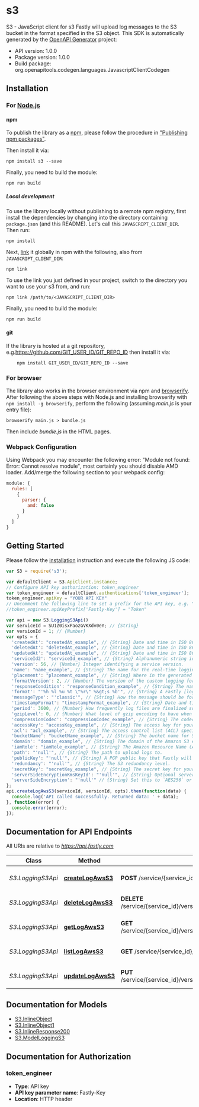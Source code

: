 # s3

S3 - JavaScript client for s3
Fastly will upload log messages to the S3 bucket in the format specified in the S3 object.
This SDK is automatically generated by the [OpenAPI Generator](https://openapi-generator.tech) project:

- API version: 1.0.0
- Package version: 1.0.0
- Build package: org.openapitools.codegen.languages.JavascriptClientCodegen

## Installation

### For [Node.js](https://nodejs.org/)

#### npm

To publish the library as a [npm](https://www.npmjs.com/), please follow the procedure in ["Publishing npm packages"](https://docs.npmjs.com/getting-started/publishing-npm-packages).

Then install it via:

```shell
npm install s3 --save
```

Finally, you need to build the module:

```shell
npm run build
```

##### Local development

To use the library locally without publishing to a remote npm registry, first install the dependencies by changing into the directory containing `package.json` (and this README). Let's call this `JAVASCRIPT_CLIENT_DIR`. Then run:

```shell
npm install
```

Next, [link](https://docs.npmjs.com/cli/link) it globally in npm with the following, also from `JAVASCRIPT_CLIENT_DIR`:

```shell
npm link
```

To use the link you just defined in your project, switch to the directory you want to use your s3 from, and run:

```shell
npm link /path/to/<JAVASCRIPT_CLIENT_DIR>
```

Finally, you need to build the module:

```shell
npm run build
```

#### git

If the library is hosted at a git repository, e.g.https://github.com/GIT_USER_ID/GIT_REPO_ID
then install it via:

```shell
    npm install GIT_USER_ID/GIT_REPO_ID --save
```

### For browser

The library also works in the browser environment via npm and [browserify](http://browserify.org/). After following
the above steps with Node.js and installing browserify with `npm install -g browserify`,
perform the following (assuming *main.js* is your entry file):

```shell
browserify main.js > bundle.js
```

Then include *bundle.js* in the HTML pages.

### Webpack Configuration

Using Webpack you may encounter the following error: "Module not found: Error:
Cannot resolve module", most certainly you should disable AMD loader. Add/merge
the following section to your webpack config:

```javascript
module: {
  rules: [
    {
      parser: {
        amd: false
      }
    }
  ]
}
```

## Getting Started

Please follow the [installation](#installation) instruction and execute the following JS code:

```javascript
var S3 = require('s3');

var defaultClient = S3.ApiClient.instance;
// Configure API key authorization: token_engineer
var token_engineer = defaultClient.authentications['token_engineer'];
token_engineer.apiKey = "YOUR API KEY"
// Uncomment the following line to set a prefix for the API key, e.g. "Token" (defaults to null)
//token_engineer.apiKeyPrefix['Fastly-Key'] = "Token"

var api = new S3.LoggingS3Api()
var serviceId = SU1Z0isxPaozGVKXdv0eY; // {String} 
var versionId = 1; // {Number} 
var opts = {
  'createdAt': "createdAt_example", // {String} Date and time in ISO 8601 format.
  'deletedAt': "deletedAt_example", // {String} Date and time in ISO 8601 format.
  'updatedAt': "updatedAt_example", // {String} Date and time in ISO 8601 format.
  'serviceId2': "serviceId_example", // {String} Alphanumeric string identifying the service.
  'version': 56, // {Number} Integer identifying a service version.
  'name': "name_example", // {String} The name for the real-time logging configuration.
  'placement': "placement_example", // {String} Where in the generated VCL the logging call should be placed. If not set, endpoints with `format_version` of 2 are placed in `vcl_log` and those with `format_version` of 1 are placed in `vcl_deliver`. 
  'formatVersion': 2, // {Number} The version of the custom logging format used for the configured endpoint. The logging call gets placed by default in `vcl_log` if `format_version` is set to `2` and in `vcl_deliver` if `format_version` is set to `1`.  
  'responseCondition': "responseCondition_example", // {String} The name of an existing condition in the configured endpoint, or leave blank to always execute.
  'format': "'%h %l %u %t \"%r\" %&gt;s %b'", // {String} A Fastly [log format string](https://docs.fastly.com/en/guides/custom-log-formats).
  'messageType': "'classic'", // {String} How the message should be formatted.
  'timestampFormat': "timestampFormat_example", // {String} Date and time in ISO 8601 format.
  'period': 3600, // {Number} How frequently log files are finalized so they can be available for reading (in seconds).
  'gzipLevel': 0, // {Number} What level of gzip encoding to have when sending logs (default `0`, no compression). If an explicit non-zero value is set, then `compression_codec` will default to \\\"gzip.\\\" Specifying both `compression_codec` and `gzip_level` in the same API request will result in an error.
  'compressionCodec': "compressionCodec_example", // {String} The codec used for compression of your logs. Valid values are `zstd`, `snappy`, and `gzip`. If the specified codec is \\\"gzip\\\", `gzip_level` will default to 3. To specify a different level, leave `compression_codec` blank and explicitly set the level using `gzip_level`. Specifying both `compression_codec` and `gzip_level` in the same API request will result in an error.
  'accessKey': "accessKey_example", // {String} The access key for your S3 account. Not required if `iam_role` is provided.
  'acl': "acl_example", // {String} The access control list (ACL) specific request header. See the AWS documentation for [Access Control List (ACL) Specific Request Headers](https://docs.aws.amazon.com/AmazonS3/latest/API/mpUploadInitiate.html#initiate-mpu-acl-specific-request-headers) for more information.
  'bucketName': "bucketName_example", // {String} The bucket name for S3 account.
  'domain': "domain_example", // {String} The domain of the Amazon S3 endpoint.
  'iamRole': "iamRole_example", // {String} The Amazon Resource Name (ARN) for the IAM role granting Fastly access to S3. Not required if `access_key` and `secret_key` are provided.
  'path': "'null'", // {String} The path to upload logs to.
  'publicKey': "'null'", // {String} A PGP public key that Fastly will use to encrypt your log files before writing them to disk.
  'redundancy': "'null'", // {String} The S3 redundancy level.
  'secretKey': "secretKey_example", // {String} The secret key for your S3 account. Not required if `iam_role` is provided.
  'serverSideEncryptionKmsKeyId': "'null'", // {String} Optional server-side KMS Key Id. Must be set if `server_side_encryption` is set to `aws:kms` or `AES256`.
  'serverSideEncryption': "'null'" // {String} Set this to `AES256` or `aws:kms` to enable S3 Server Side Encryption.
};
api.createLogAwsS3(serviceId, versionId, opts).then(function(data) {
  console.log('API called successfully. Returned data: ' + data);
}, function(error) {
  console.error(error);
});


```

## Documentation for API Endpoints

All URIs are relative to *https://api.fastly.com*

Class | Method | HTTP request | Description
------------ | ------------- | ------------- | -------------
*S3.LoggingS3Api* | [**createLogAwsS3**](docs/LoggingS3Api.md#createLogAwsS3) | **POST** /service/{service_id}/version/{version_id}/logging/s3 | Create an AWS S3 log endpoint
*S3.LoggingS3Api* | [**deleteLogAwsS3**](docs/LoggingS3Api.md#deleteLogAwsS3) | **DELETE** /service/{service_id}/version/{version_id}/logging/s3/{logging_s3_name} | Delete an AWS S3 log endpoint
*S3.LoggingS3Api* | [**getLogAwsS3**](docs/LoggingS3Api.md#getLogAwsS3) | **GET** /service/{service_id}/version/{version_id}/logging/s3/{logging_s3_name} | Get an AWS S3 log endpoint
*S3.LoggingS3Api* | [**listLogAwsS3**](docs/LoggingS3Api.md#listLogAwsS3) | **GET** /service/{service_id}/version/{version_id}/logging/s3 | List AWS S3 log endpoints
*S3.LoggingS3Api* | [**updateLogAwsS3**](docs/LoggingS3Api.md#updateLogAwsS3) | **PUT** /service/{service_id}/version/{version_id}/logging/s3/{logging_s3_name} | Update an AWS S3 log endpoint


## Documentation for Models

 - [S3.InlineObject](docs/InlineObject.md)
 - [S3.InlineObject1](docs/InlineObject1.md)
 - [S3.InlineResponse200](docs/InlineResponse200.md)
 - [S3.ModelLoggingS3](docs/ModelLoggingS3.md)


## Documentation for Authorization



### token_engineer


- **Type**: API key
- **API key parameter name**: Fastly-Key
- **Location**: HTTP header

